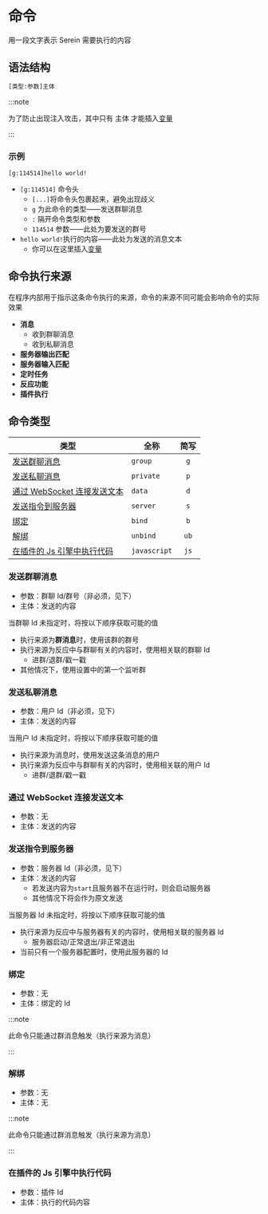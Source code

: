 # 命令

用一段文字表示 Serein 需要执行的内容

## 语法结构

```txt
[类型:参数]主体
```

:::note

为了防止出现注入攻击，其中只有 主体 才能插入[变量](./variables)

:::

### 示例

```regex
[g:114514]hello world!
```

- `[g:114514]` 命令头
  - `[...]`将命令头包裹起来，避免出现歧义
  - `g` 为此命令的类型——发送群聊消息
  - `:` 隔开命令类型和参数
  - `114514` 参数——此处为要发送的群号
- `hello world!`执行的内容——此处为发送的消息文本
  - 你可以在这里插入[变量](./variables)

## 命令执行来源

在程序内部用于指示这条命令执行的来源，命令的来源不同可能会影响命令的实际效果

- **消息**
  - 收到群聊消息
  - 收到私聊消息
- **服务器输出匹配**
- **服务器输入匹配**
- **定时任务**
- **反应功能**
- **插件执行**

## 命令类型

| 类型                                                    | 全称         | 简写  |
| ------------------------------------------------------- | ------------ | :---: |
| [发送群聊消息](#发送群聊消息)                           | `group`      |  `g`  |
| [发送私聊消息](#发送私聊消息)                           | `private`    |  `p`  |
| [通过 WebSocket 连接发送文本](#通过websocket连接发送文本) | `data`       |  `d`  |
| [发送指令到服务器](#发送指令到服务器)                   | `server`     |  `s`  |
| [绑定](#绑定)                                           | `bind`       |  `b`  |
| [解绑](#解绑)                                           | `unbind`     | `ub`  |
| [在插件的 Js 引擎中执行代码](#在插件的js引擎中执行代码)   | `javascript` | `js`  |

### 发送群聊消息

- 参数：群聊 Id/群号（非必须，见下）
- 主体：发送的内容

当群聊 Id 未指定时，将按以下顺序获取可能的值

- 执行来源为**群消息**时，使用该群的群号
- 执行来源为反应中与群聊有关的内容时，使用相关联的群聊 Id
  - 进群/退群/戳一戳
- 其他情况下，使用设置中的第一个监听群

### 发送私聊消息

- 参数：用户 Id（非必须，见下）
- 主体：发送的内容

当用户 Id 未指定时，将按以下顺序获取可能的值

- 执行来源为消息时，使用发送这条消息的用户
- 执行来源为反应中与群聊有关的内容时，使用相关联的用户 Id
  - 进群/退群/戳一戳

### 通过 WebSocket 连接发送文本

- 参数：无
- 主体：发送的内容

### 发送指令到服务器

- 参数：服务器 Id（非必须，见下）
- 主体：发送的内容
  - 若发送内容为`start`且服务器不在运行时，则会启动服务器
  - 其他情况下将会作为原文发送

当服务器 Id 未指定时，将按以下顺序获取可能的值

- 执行来源为反应中与服务器有关的内容时，使用相关联的服务器 Id
  - 服务器启动/正常退出/非正常退出
- 当前只有一个服务器配置时，使用此服务器的 Id

### 绑定

- 参数：无
- 主体：绑定的 Id

:::note

此命令只能通过群消息触发（执行来源为消息）

:::

### 解绑

- 参数：无
- 主体：无

:::note

此命令只能通过群消息触发（执行来源为消息）

:::

### 在插件的 Js 引擎中执行代码

- 参数：插件 Id
- 主体：执行的代码内容
